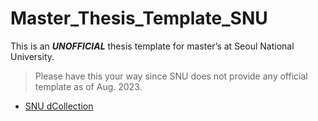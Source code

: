 # Master_Thesis_Template_SNU
This is an ***UNOFFICIAL*** thesis template for master’s at Seoul National University.
> Please have this your way since SNU does not provide any official template as of Aug. 2023.

* [SNU dCollection](https://dcollection.snu.ac.kr)
